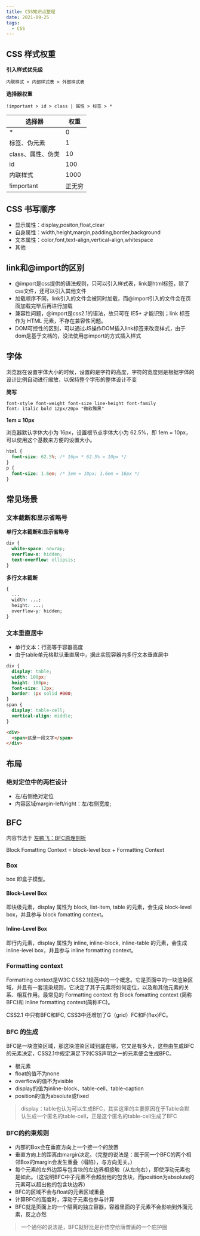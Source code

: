 ```yaml
---
title: CSS知识点整理
date: 2021-09-25
tags:
  - CSS
---
```


## CSS 样式权重

**引入样式优先级**

```text
内联样式 > 内部样式表 > 外部样式表
```

**选择器权重**

```text
!important > id > class | 属性 > 标签 > *
```

| 选择器            | 权重   |
|------------------|--------|
| *                | 0      |
| 标签、伪元素       | 1      |
| class、属性、伪类  | 10     |
| id               | 100    |
| 内联样式          | 1000   |
| !important       | 正无穷  |


## CSS 书写顺序

- 显示属性：display,positon,float,clear
- 自身属性：width,height,margin,padding,border,background
- 文本属性：color,font,text-align,vertical-align,whitespace
- 其他

## link和@import的区别

- @import是css提供的语法规则，只可以引入样式表，link是html标签，除了css文件，还可以引入其他文件
- 加载顺序不同，link引入的文件会被同时加载，而@import引入的文件会在页面加载完毕后再进行加载
- 兼容性问题，@import是css2.1的语法，故只可在 IE5+ 才能识别；link 标签作为 HTML 元素，不存在兼容性问题。
- DOM可控性的区别，可以通过JS操作DOM插入link标签来改变样式，由于dom是基于文档的，没法使用@import的方式插入样式

## 字体

浏览器在设置字体大小的时候，设置的是字符的高度，字符的宽度则是根据字体的设计比例自动进行缩放，以保持整个字形的整体设计不变

**简写**

```css
font-style font-weight font-size line-height font-family
font: italic bold 12px/20px "微软雅黑"
```

**1em = 10px**

浏览器默认字体大小为 16px，设置根节点字体大小为 62.5%，即 1em = 10px，可以使用这个基数来方便的设置大小。

```css
html {
  font-size: 62.5%; /* 16px * 62.5% = 10px */
}
p {
  font-size: 1.6em; /* 1em = 10px; 1.6em = 16px */
}
```

## 常见场景

### 文本截断和显示省略号

**单行文本截断和显示省略号**

```css
div {
  white-space: nowrap;
  overflow-x: hidden;
  text-overflow: ellipsis;
}
```

**多行文本截断**

```css
{
  ...
  width: ...;
  height: ...;
  overflow-y: hidden;
}
```

### 文本垂直居中

- 单行文本：行高等于容器高度
- 由于table单元格默认垂直居中，据此实现容器内多行文本垂直居中

```css
div {
  display: table;
  width: 100px;
  height: 100px;
  font-size: 12px;
  border: 1px solid #000;
}
span {
  display: table-cell;
  vertical-align: middle;
}
```

```html
<div>
  <span>这是一段文字</span>
</div>
```

## 布局

### 绝对定位中的两栏设计

- 左/右侧绝对定位
- 内容区域margin-left/right：左/右侧宽度;

## BFC

内容节选于 [左鹏飞：BFC原理剖析](https://github.com/zuopf769/notebook/blob/master/fe/BFC%E5%8E%9F%E7%90%86%E5%89%96%E6%9E%90/README.md)

Block Fomatting Context = block-level box + Formatting Context

### Box

box 即盒子模型。

#### Block-Level Box

即块级元素，display 属性为 block, list-item, table 的元素，会生成 block-level box，并且参与 block fomatting context。

#### Inline-Level Box

即行内元素，display 属性为 inline, inline-block, inline-table 的元素，会生成 inline-level box，并且参与 inline formatting context。

### Formatting context

Formatting context是W3C CSS2.1规范中的一个概念。它是页面中的一块渲染区域，并且有一套渲染规则，它决定了其子元素将如何定位，以及和其他元素的关系、相互作用。最常见的 Formatting context 有 Block fomatting context (简称BFC)和 Inline formatting context(简称IFC)。

CSS2.1 中只有BFC和IFC, CSS3中还增加了G（grid）FC和F(flex)FC。

### BFC 的生成

BFC是一块渲染区域，那这块渲染区域到底在哪，它又是有多大，这些由生成BFC的元素决定，CSS2.1中规定满足下列CSS声明之一的元素便会生成BFC。

- 根元素
- float的值不为none
- overflow的值不为visible
- display的值为inline-block、table-cell、table-caption 　
- position的值为absolute或fixed

> display：table也认为可以生成BFC，其实这里的主要原因在于Table会默认生成一个匿名的table-cell，正是这个匿名的table-cell生成了BFC

### BFC的约束规则

- 内部的Box会在垂直方向上一个接一个的放置
- 垂直方向上的距离由margin决定。（完整的说法是：属于同一个BFC的两个相邻Box的margin会发生重叠（塌陷），与方向无关。）
- 每个元素的左外边距与包含块的左边界相接触（从左向右），即使浮动元素也是如此。（这说明BFC中子元素不会超出他的包含块，而position为absolute的元素可以超出他的包含块边界）
- BFC的区域不会与float的元素区域重叠
- 计算BFC的高度时，浮动子元素也参与计算
- BFC就是页面上的一个隔离的独立容器，容器里面的子元素不会影响到外面元素，反之亦然

> 一个通俗的说法是，BFC就好比是孙悟空给唐僧画的一个庇护圈
